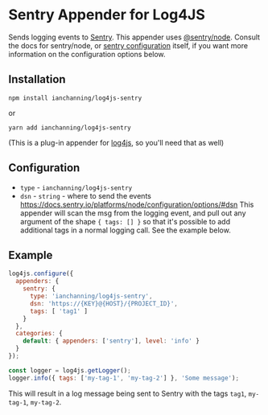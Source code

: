 # Sentry Appender for Log4JS

Sends logging events to [Sentry](https://www.sentry.io). This appender uses [@sentry/node](https://www.npmjs.com/package/@sentry/node). Consult the docs for sentry/node, or [sentry configuration](https://docs.sentry.io/platforms/node/configuration/options/) itself, if you want more information on the configuration options below.

## Installation

`npm install ianchanning/log4js-sentry`

or

`yarn add ianchanning/log4js-sentry`

(This is a plug-in appender for [log4js](https://log4js-node.github.io/log4js-node/), so you'll need that as well)


## Configuration

* `type` - `ianchanning/log4js-sentry`
* `dsn` - `string` - where to send the events <https://docs.sentry.io/platforms/node/configuration/options/#dsn>
This appender will scan the msg from the logging event, and pull out any argument of the
shape `{ tags: [] }` so that it's possible to add additional tags in a normal logging call. See the example below.

## Example

```javascript
log4js.configure({
  appenders: {
    sentry: {
      type: 'ianchanning/log4js-sentry',
      dsn: 'https://{KEY}@{HOST}/{PROJECT_ID}',
      tags: [ 'tag1' ]
    }
  },
  categories: {
    default: { appenders: ['sentry'], level: 'info' }
  }
});

const logger = log4js.getLogger();
logger.info({ tags: ['my-tag-1', 'my-tag-2'] }, 'Some message');
```

This will result in a log message being sent to Sentry with the tags `tag1`, `my-tag-1`, `my-tag-2`.
